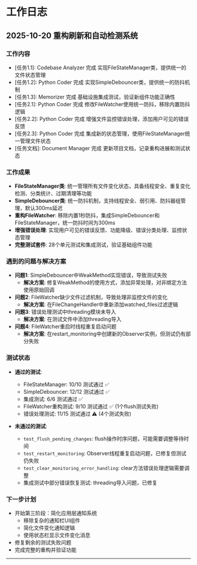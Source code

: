 # 工作日志

## 2025-10-20 重构刷新和自动检测系统

### 工作内容
- [任务1.1]: Codebase Analyzer 完成 实现FileStateManager类，提供统一的文件状态管理
- [任务1.2]: Python Coder 完成 实现SimpleDebouncer类，提供统一的防抖机制
- [任务1.3]: Memorizer 完成 基础设施集成测试，验证新组件功能正确性
- [任务2.1]: Python Coder 完成 修改FileWatcher使用统一防抖，移除内置防抖逻辑
- [任务2.2]: Python Coder 完成 增强文件监控错误处理，添加用户可见的错误反馈
- [任务2.3]: Python Coder 完成 集成新的状态管理，使用FileStateManager统一管理文件状态
- [任务文档]: Document Manager 完成 更新项目文档，记录重构进展和测试状态

### 工作成果
- **FileStateManager类**: 统一管理所有文件变化状态，具备线程安全、重复变化检测、分类统计、过期清理等功能
- **SimpleDebouncer类**: 统一防抖机制，支持线程安全、弱引用、防抖器组管理，默认300ms延迟
- **重构FileWatcher**: 移除内置1秒防抖，集成SimpleDebouncer和FileStateManager，统一防抖时间为300ms
- **增强错误处理**: 实现用户可见的错误反馈、功能降级、错误分类处理、监控状态管理
- **完整测试套件**: 28个单元测试和集成测试，验证基础组件功能

### 遇到的问题与解决方案
- **问题1**: SimpleDebouncer中WeakMethod实现错误，导致测试失败
  - **解决方案**: 修复WeakMethod的使用方式，添加异常处理，对非绑定方法使用原始回调
- **问题2**: FileWatcher缺少文件过滤机制，导致处理非监控文件的变化
  - **解决方案**: 在FileChangeHandler中重新添加watched_files过滤逻辑
- **问题3**: 错误处理测试中threading模块未导入
  - **解决方案**: 在测试文件中添加threading导入
- **问题4**: FileWatcher重启时线程重复启动问题
  - **解决方案**: 在restart_monitoring中创建新的Observer实例，但测试仍有部分失败

### 测试状态
- **通过的测试**:
  - FileStateManager: 10/10 测试通过 ✅
  - SimpleDebouncer: 12/12 测试通过 ✅
  - 集成测试: 6/6 测试通过 ✅
  - FileWatcher重构测试: 9/10 测试通过 ✅ (1个flush测试失败)
  - 错误处理测试: 11/15 测试通过 ⚠️ (4个测试失败)

- **未通过的测试**:
  - `test_flush_pending_changes`: flush操作时序问题，可能需要调整等待时间
  - `test_restart_monitoring`: Observer线程重复启动问题，已修复但测试仍失败
  - `test_clear_monitoring_error_handling`: clear方法错误处理逻辑需要调整
  - 集成测试中部分错误恢复测试: threading导入问题，已修复

### 下一步计划
- 开始第三阶段：简化应用层通知系统
  - 移除复杂的通知栏UI组件
  - 简化文件变化通知逻辑
  - 使用状态栏显示文件变化消息
- 修复剩余的测试失败问题
- 完成完整的重构并验证功能

---
